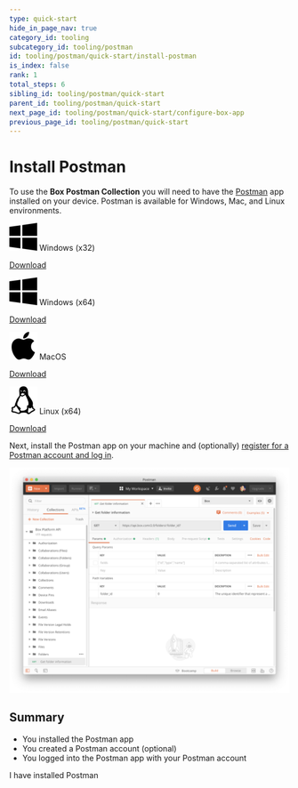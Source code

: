```yaml
---
type: quick-start
hide_in_page_nav: true
category_id: tooling
subcategory_id: tooling/postman
id: tooling/postman/quick-start/install-postman
is_index: false
rank: 1
total_steps: 6
sibling_id: tooling/postman/quick-start
parent_id: tooling/postman/quick-start
next_page_id: tooling/postman/quick-start/configure-box-app
previous_page_id: tooling/postman/quick-start
---
```


<!-- alex disable postman-postwoman -->

# Install Postman

To use the **Box Postman Collection** you will need to have the
[Postman][postman] app installed on your device.
Postman is available for Windows, Mac, and Linux environments.

<Grid columns='4'>

<Download>

![Windows Logo](./windows.png) Windows (x32)

<Trigger option='postman.downloaded' value='win32'>

[Download](https://dl.pstmn.io/download/latest/win32)

</Trigger>

</Download>

<Download>

![Windows Logo](./windows.png) Windows (x64)

<Trigger option='postman.downloaded' value='win64'>

[Download](https://dl.pstmn.io/download/latest/win64)

</Trigger>

</Download>

<Download>

![MacOS Logo](./macos.png) MacOS

<Trigger option='postman.downloaded' value='macos'>

[Download](https://dl.pstmn.io/download/latest/macos)

</Trigger>

</Download>

<Download>

![Linux Logo](./linux.png) Linux (x64)

<Trigger option='postman.downloaded' value='linux64'>

[Download](https://dl.pstmn.io/download/latest/linux64)

</Trigger>

</Download>

</Grid>

Next, install the Postman app on your machine and (optionally)
[register for a Postman account and log in][register].

<ImageFrame border center>

![The Postman app](./postman-example.png)

</ImageFrame>

## Summary

* You installed the Postman app
* You created a Postman account (optional) 
* You logged into the Postman app with your Postman account

<Observe option='postman.downloaded' value='win32,win64,macos,linux64'>
<Next>

I have installed Postman

</Next>

</Observe>

[register]: https://identity.getpostman.com/signup
[postman]: https://getpostman.com
